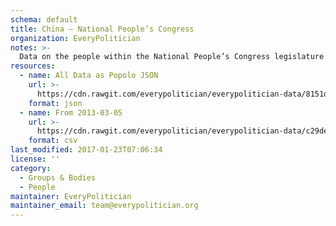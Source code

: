 ```yaml
---
schema: default
title: China — National People’s Congress
organization: EveryPolitician
notes: >-
  Data on the people within the National People’s Congress legislature of China.
resources:
  - name: All Data as Popolo JSON
    url: >-
      https://cdn.rawgit.com/everypolitician/everypolitician-data/8151d68faf73c2db2957e29d63422bec8909d2d6/data/China/Congress/ep-popolo-v1.0.json
    format: json
  - name: From 2013-03-05
    url: >-
      https://cdn.rawgit.com/everypolitician/everypolitician-data/c29dee83329ceea08e89788daa8096e908bfdc00/data/China/Congress/term-12.csv
    format: csv
last_modified: 2017-01-23T07:06:34
license: ''
category:
  - Groups & Bodies
  - People
maintainer: EveryPolitician
maintainer_email: team@everypolitician.org
---
```

